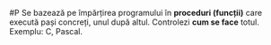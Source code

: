 #P
Se bazează pe împărțirea programului în **proceduri (funcții)** care execută pași concreți, unul după altul. Controlezi **cum se face** totul. Exemplu: C, Pascal.